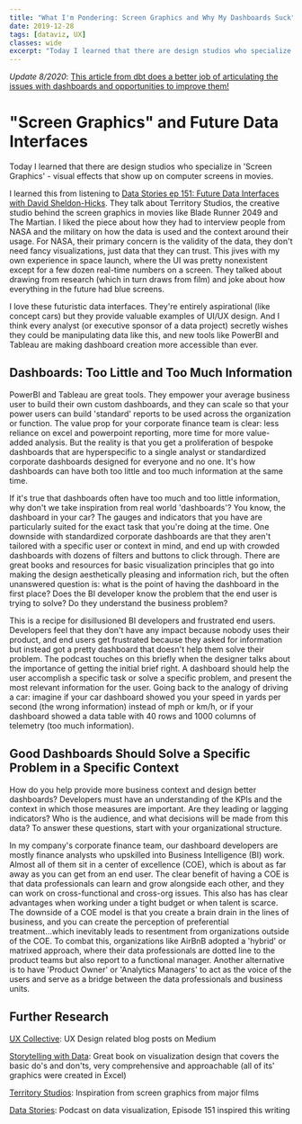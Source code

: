 ```yaml
---
title: "What I'm Pondering: Screen Graphics and Why My Dashboards Suck"
date: 2019-12-28
tags: [dataviz, UX]
classes: wide
excerpt: "Today I learned that there are design studios who specialize in 'Screen Graphics' - the cool visual effects that shows up on computer screens in movies like The Martian and Blade Runner 2049. And then I wonder why our corporate finance dashboards seem to miss the mark."
---
```

*Update 8/2020*: [This article from dbt does a better job of articulating the issues with dashboards and opportunities to improve them!](https://blog.getdbt.com/are-dashboards-dead/)

# "Screen Graphics" and Future Data Interfaces

Today I learned that there are design studios who specialize in 'Screen Graphics' - visual effects that show up on computer screens in movies.

I learned this from listening to [Data Stories ep 151: Future Data Interfaces with David Sheldon-Hicks](https://datastori.es/151-future-data-interfaces-with-david-sheldon-hicks/). They talk about Territory Studios, the creative studio behind the screen graphics in movies like Blade Runner 2049 and The Martian. I liked the piece about how they had to interview people from NASA and the military on how the data is used and the context around their usage. For NASA, their primary concern is the validity of the data, they don't need fancy visualizations, just data that they can trust. This jives with my own experience in space launch, where the UI was pretty nonexistent except for a few dozen real-time numbers on a screen. They talked about drawing from research (which in turn draws from film) and joke about how everything in the future had blue screens.

I love these futuristic data interfaces. They're entirely aspirational (like concept cars) but they provide valuable examples of UI/UX design. And I think every analyst (or executive sponsor of a data project) secretly wishes they could be manipulating data like this, and new tools like PowerBI and Tableau are making dashboard creation more accessible than ever.

## Dashboards: Too Little and Too Much Information

PowerBI and Tableau are great tools. They empower your average business user to build their own custom dashboards, and they can scale so that your power users can build 'standard' reports to be used across the organization or function. The value prop for your corporate finance team is clear: less reliance on excel and powerpoint reporting, more time for more value-added analysis. But the reality is that you get a proliferation of bespoke dashboards that are hyperspecific to a single analyst or standardized corporate dashboards designed for everyone and no one. It's how dashboards can have both too little and too much information at the same time.

If it's true that dashboards often have too much and too little information, why don't we take inspiration from real world 'dashboards'? You know, the dashboard in your car? The gauges and indicators that you have are particularly suited for the exact task that you're doing at the time. One downside with standardized corporate dashboards are that they aren't tailored with a specific user or context in mind, and end up with crowded dashboards with dozens of filters and buttons to click through. There are great books and resources for basic visualization principles that go into making the design aesthetically pleasing and information rich, but the often unanswered question is: what is the point of having the dashboard in the first place? Does the BI developer know the problem that the end user is trying to solve? Do they understand the business problem?

This is a recipe for disillusioned BI developers and frustrated end users. Developers feel that they don't have any impact because nobody uses their product, and end users get frustrated because they asked for information but instead got a pretty dashboard that doesn't help them solve their problem. The podcast touches on this briefly when the designer talks about the importance of getting the initial brief right. A dashboard should help the user accomplish a specific task or solve a specific problem, and present the most relevant information for the user. Going back to the analogy of driving a car: imagine if your car dashboard showed you your speed in yards per second (the wrong information) instead of mph or km/h, or if your dashboard showed a data table with 40 rows and 1000 columns of telemetry (too much information).

## Good Dashboards Should Solve a Specific Problem in a Specific Context

How do you help provide more business context and design better dashboards? Developers must have an understanding of the KPIs and the context in which those measures are important. Are they leading or lagging indicators? Who is the audience, and what decisions will be made from this data? To answer these questions, start with your organizational structure.

In my company's corporate finance team, our dashboard developers are mostly finance analysts who upskilled into Business Intelligence (BI) work. Almost all of them sit in a center of excellence (COE), which is about as far away as you can get from an end user. The clear benefit of having a COE is that data professionals can learn and grow alongside each other, and they can work on cross-functional and cross-org issues. This also has has clear advantages when working under a tight budget or when talent is scarce. The downside of a COE model is that you create a brain drain in the lines of business, and you can create the perception of preferential treatment...which inevitably leads to resentment from organizations outside of the COE. To combat this, organizations like AirBnB adopted a 'hybrid' or matrixed approach, where their data professionals are dotted line to the product teams but also report to a functional manager. Another alternative is to have 'Product Owner' or 'Analytics Managers' to act as the voice of the users and serve as a bridge between the data professionals and business units.

## Further Research

[UX Collective](https://uxdesign.cc): UX Design related blog posts on Medium

[Storytelling with Data](https://www.amazon.com/Storytelling-Data-Visualization-Business-Professionals/dp/1119002257): Great book on visualization design that covers the basic do's and don'ts, very comprehensive and approachable (all of its' graphics were created in Excel)

[Territory Studios](https://territorystudio.com): Inspiration from screen graphics from major films

[Data Stories](https://datastori.es): Podcast on data visualization, Episode 151 inspired this writing
